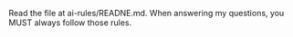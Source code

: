 Read the file at ai-rules/READNE.md. When answering my questions, you MUST always follow those rules.